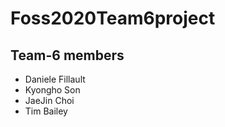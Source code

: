 # Foss2020Team6project

## Team-6 members
- Daniele Fillault
- Kyongho Son
- JaeJin Choi
- Tim Bailey

